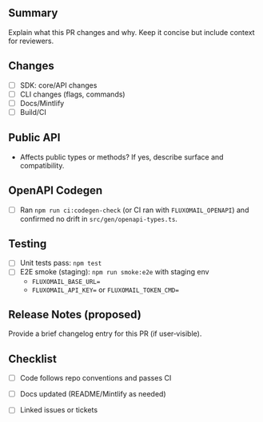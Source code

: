 ## Summary

Explain what this PR changes and why. Keep it concise but include context for reviewers.

## Changes

- [ ] SDK: core/API changes
- [ ] CLI changes (flags, commands)
- [ ] Docs/Mintlify
- [ ] Build/CI

## Public API

- Affects public types or methods? If yes, describe surface and compatibility.

## OpenAPI Codegen

- [ ] Ran `npm run ci:codegen-check` (or CI ran with `FLUXOMAIL_OPENAPI`) and confirmed no drift in `src/gen/openapi-types.ts`.

## Testing

- [ ] Unit tests pass: `npm test`
- [ ] E2E smoke (staging): `npm run smoke:e2e` with staging env
  - `FLUXOMAIL_BASE_URL=`
  - `FLUXOMAIL_API_KEY=` or `FLUXOMAIL_TOKEN_CMD=`

## Release Notes (proposed)

Provide a brief changelog entry for this PR (if user‑visible).

## Checklist

- [ ] Code follows repo conventions and passes CI
- [ ] Docs updated (README/Mintlify as needed)
- [ ] Linked issues or tickets

